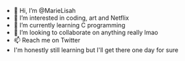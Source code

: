 - 👋 Hi, I’m @MarieLisah
- 👀 I’m interested in coding, art and Netflix
- 🌱 I’m currently learning C programming
- 💞️ I’m looking to collaborate on anything really lmao
- 📫 Reach me on Twitter
- I'm honestly still learning but I'll get there one day for sure

<!---
MarieLisah/MarieLisah is a ✨ special ✨ repository because its `README.md` (this file) appears on your GitHub profile.
You can click the Preview link to take a look at your changes.
--->
